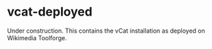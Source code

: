 vcat-deployed
=============

Under construction. This contains the vCat installation as deployed on
Wikimedia Toolforge.
